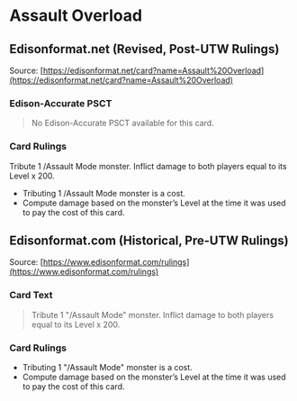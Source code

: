 # Assault Overload

## Edisonformat.net (Revised, Post-UTW Rulings)

Source: [https://edisonformat.net/card?name=Assault%20Overload](https://edisonformat.net/card?name=Assault%20Overload)

### Edison-Accurate PSCT

> No Edison-Accurate PSCT available for this card.

### Card Rulings

Tribute 1 /Assault Mode monster. Inflict damage to both players equal to its Level x 200.
*   Tributing 1 /Assault Mode monster is a cost.
*   Compute damage based on the monster’s Level at the time it was used to pay the cost of this card.


## Edisonformat.com (Historical, Pre-UTW Rulings)

Source: [https://www.edisonformat.com/rulings](https://www.edisonformat.com/rulings)

### Card Text

> Tribute 1 "/Assault Mode" monster. Inflict damage to both players equal to its Level x 200.

### Card Rulings

*   Tributing 1 "/Assault Mode" monster is a cost.
*   Compute damage based on the monster’s Level at the time it was used to pay the cost of this card.


